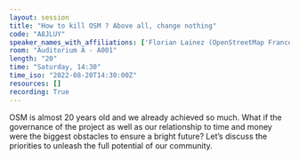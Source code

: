 ```yaml
---
layout: session
title: "How to kill OSM ? Above all, change nothing"
code: "A8JLUY"
speaker_names_with_affiliations: ['Florian Lainez (OpenStreetMap France)']
room: "Auditorium A - A001"
length: "20"
time: "Saturday, 14:30"
time_iso: "2022-08-20T14:30:00Z"
resources: []
recording: True
---
```

OSM is almost 20 years old and we already achieved so much. What if the governance of the project as well as our relationship to time and money were the biggest obstacles to ensure a bright future?
Let’s discuss the priorities to unleash the full potential of our community.
